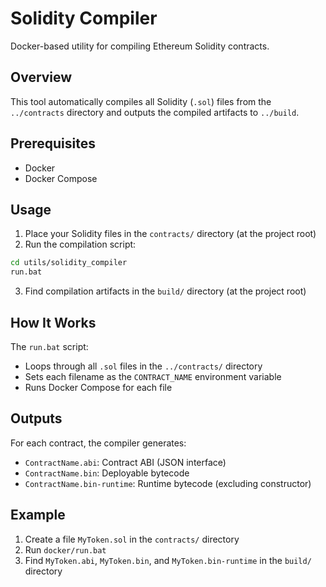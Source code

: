 # Solidity Compiler

Docker-based utility for compiling Ethereum Solidity contracts.

## Overview

This tool automatically compiles all Solidity (`.sol`) files from the `../contracts` directory and outputs the compiled artifacts to `../build`.

## Prerequisites

- Docker
- Docker Compose

## Usage

1. Place your Solidity files in the `contracts/` directory (at the project root)
2. Run the compilation script:

```bash
cd utils/solidity_compiler
run.bat
```

3. Find compilation artifacts in the `build/` directory (at the project root)

## How It Works

The `run.bat` script:
- Loops through all `.sol` files in the `../contracts/` directory
- Sets each filename as the `CONTRACT_NAME` environment variable
- Runs Docker Compose for each file

## Outputs

For each contract, the compiler generates:
- `ContractName.abi`: Contract ABI (JSON interface)
- `ContractName.bin`: Deployable bytecode
- `ContractName.bin-runtime`: Runtime bytecode (excluding constructor)

## Example

1. Create a file `MyToken.sol` in the `contracts/` directory
2. Run `docker/run.bat`
3. Find `MyToken.abi`, `MyToken.bin`, and `MyToken.bin-runtime` in the `build/` directory
